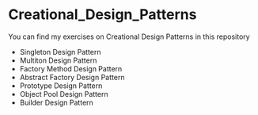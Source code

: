 # Creational_Design_Patterns
 You can find my exercises on Creational Design Patterns in this repository

- Singleton Design Pattern
- Multiton Design Pattern
- Factory Method Design Pattern
- Abstract Factory Design Pattern
- Prototype Design Pattern
- Object Pool Design Pattern
- Builder Design Pattern
